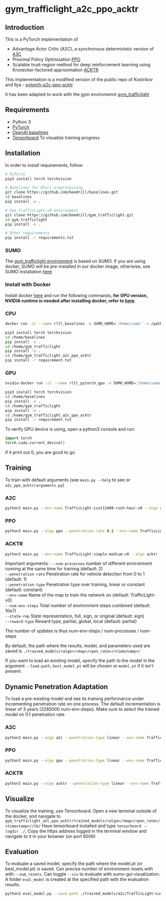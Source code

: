 # gym_trafficlight_a2c_ppo_acktr

## Introduction

This is a PyTorch implementation of
* Advantage Actor Critic (A2C), a synchronous deterministic version of [A3C](https://arxiv.org/pdf/1602.01783v1.pdf)
* Proximal Policy Optimization [PPO](https://arxiv.org/pdf/1707.06347.pdf)
* Scalable trust-region method for deep reinforcement learning using Kronecker-factored approximation [ACKTR](https://arxiv.org/abs/1708.05144)


This implementation is a modified version of the public repo of Kostrikov and Ilya - [pytorch-a2c-ppo-acktr](https://github.com/ikostrikov/pytorch-a2c-ppo-acktr)

It has been adapted to work with the gym environemnt [gym_trafficlight](https://github.com/beedrill/gym_trafficlight)

## Requirements

* Python 3
* [PyTorch](http://pytorch.org/)
* [OpenAI baselines](https://github.com/beedrill/baselines)
* [Tensorboard](https://www.tensorflow.org/guide/summaries_and_tensorboard) To visualize training progress

## Installation

In order to install requirements, follow:

```bash
# PyTorch
pip3 install torch torchvision

# Baselines for Atari preprocessing
git clone https://github.com/beedrill/baselines.git
cd baselines
pip install -e .

# Gym TrafficLight-v0 environment
git clone https://github.com/beedrill/gym_trafficlight.git
cd gym_trafficlight
pip install -e .

# Other requirements
pip install -r requirements.txt
```
### SUMO
The [gym_trafficlight environment](https://github.com/beedrill/gym_trafficlight) is based on SUMO. If you are using docker, SUMO will be pre-installed in our docker image, otherwise, see SUMO installation [here](http://sumo.dlr.de/wiki/Installing)

### Install with Docker

Install docker [here](https://www.docker.com/) and run the following commands, __for GPU version, NVIDIA runtime is needed after installing docker, refer to [here](https://github.com/NVIDIA/nvidia-docker)__.


### CPU
```bash
docker run -it --name rltl_baselines -e SUMO_HOME='/home/sumo' -v /path/to/package/gym_trafficlight:/home/gym_trafficlight -v /path/to/package/baselines:/home/baselines -v /path/to/package/gym_trafficlight_a2c_ppo_acktr:/home/gym_trafficlight_a2c_ppo_acktr  beedrill/rltl-docker:cpu-py3 /bin/bash

pip3 install torch torchvision
cd /home/baselines
pip install -e .
cd /home/gym_trafficlight
pip install -e .
cd /home/gym_trafficlight_a2c_ppo_acktr
pip install -r requirement.txt

```
### GPU

```bash
nvidia-docker run -it --name rltl_pytorch_gpu -e SUMO_HOME='/home/sumo'   -v /path/to/package/gym_trafficlight:/home/gym_trafficlight  -v /path/to/package/gym_trafficlight_a2c_ppo_acktr:/home/a2c -v /path/to/package/baselines:/home/baselines  beedrill/rltl-docker:gpu-py3-pytorch /bin/bash

pip3 install torch torchvision
cd /home/baselines
pip install -e .
cd /home/gym_trafficlight
pip install -e .
cd /home/gym_trafficlight_a2c_ppo_acktr
pip install -r requirement.txt
```

To verify GPU device is using, open a python3 console and run:
```python
import torch
torch.cuda.current_device()
```
if it print out 0, you are good to go.
## Training

To train with default arguments (see `main.py --help` to see or `a2c_ppo_acktr/arguments.py`)

### A2C
```bash
python3 main.py --env-name TrafficLight-Lust12408-rush-hour-v0 --algo a2c --num-processes 10 --num-steps 16 --use-linear-lr-decay --num-env-steps 30000000 --penetration-rate 0.1 --state-rep original
```

### PPO
```bash
python3 main.py --algo ppo --penetration-rate 0.1 --env-name TrafficLight-Lust12408-rush-hour-v0 --lr 2.5e-4 --num-processes 8 --num-steps 128 --num-mini-batch 4 --use-linear-lr-decay --use-linear-clip-decay --state-rep original
```

### ACKTR
```bash
python3 main.py --env-name TrafficLight-simple-medium-v0 --algo acktr --num-processes 16 --num-steps 32 --use-linear-lr-decay --penetration-rate 0.1 --state-rep original
```

Important arguments :
`--num-processes` number of different environment running at the same time for training (default: 2)\
`--penetration-rate` Penetration rate for vehicle detection from 0 to 1 (default: 1)\
`--penetration-type` Penetration type over training, linear or constant (default: constant)\
`--env-name` Name of the map to train the network on (default: TrafficLight-v0)\
`--num-env-steps` Total number of environment steps combined (default: 10e7)\
`--state-rep` State representation, full, sign, or original (default: sign)\
`--reward-type` Reward type, partial, global, local (default: partial)

The number of updates is thus num-env-steps / num-processes / num-steps

By default, the path where the results, model, and parameters used are saved is `./trained_models/<algo>/<map>/<pen_rate>/<timestamp>/`

If you want to load an existing model, specify the path to the model in the argument `--load-path`, `best_model.pt` will be chosen or `model.pt` if it isn't present.

## Dynamic Penetration Adaptation

To load a pre-existing model and see its training performance under incrementing penetration rate on one process. The default incrementation is linear of 3 years (3285000 num-env-steps).
Make sure to select the trained model on 0.1 penetration rate.

### A2C
```bash
python3 main.py --algo a2c --penetration-type linear --env-name TrafficLight-simple-medium-v0 --num-processes 1 --num-steps 160 --use-linear-lr-decay --state-rep original --load-path /home/a2c/trained_models/a2c/TrafficLight-simple-medium-v0/0.1/2019-01-27_20.06.53/

```

### PPO
```bash
python3 main.py --algo ppo --penetration-type linear --env-name TrafficLight-Lust12408-regular-time-v0 --lr 2.5e-4 --num-processes 1 --num-steps 1024 --num-mini-batch 4 --use-linear-lr-decay --use-linear-clip-decay --state-rep original --load-path /home/a2c/trained_models/ppo/TrafficLight-Lust12408-regular-time-v0/0.1/2019-02-01_02.03.44/
```

### ACKTR
```bash
python3 main.py --algo acktr --penetration-type linear --env-name TrafficLight-simple-medium-v0  --num-processes 1 --num-steps 512  --use-linear-lr-decay --state-rep original --load-path /home/a2c/trained_models/ppo/TrafficLight-simple-medium-v0/0.1/2019-02-01_02.03.44/
```

## Visualize

To visualize the training, use Tensorboard.
Open a new terminal outside of the docker, and navigate to `gym_trafficlight_a2c_ppo_acktr/trained_models/<algo>/<map>/<pen_rate>/<timestamp>//tb/`
Have tensorboard installed and type `tensorboard --logdir ./`, 
Copy the https address logged in the terminal window and navigate to it in your browser (on port 6006)

## Evaluation

To evaluate a saved model, specify the path where the model.pt (or best_model.pt) is saved. Can precise number of environment resets with with `--num_resets`. Can toggle `--vis` to evaluate with sumo-gui visualization.
A folder `eval_model` is created at the specified path with the evaluation results.

```bash
python3 eval_model.py --save-path ./trained_models/a2c/TrafficLight-Lust12408-regular-time-v0/0.1/2019-01-20_19.35.56 --num_resets 2
```
